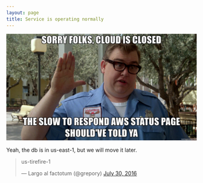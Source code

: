 ```yaml
---
layout: page
title: Service is operating normally
---
```


![It's probably fine...][cloud]

Yeah, the db is in us-east-1, but we will move it later.

<blockquote class="twitter-tweet" data-lang="en"><p lang="en" dir="ltr">us-tirefire-1</p>&mdash; Largo al factotum (@grepory) <a href="https://twitter.com/grepory/status/759204528382210049">July 30, 2016</a></blockquote>
<script async src="//platform.twitter.com/widgets.js" charset="utf-8"></script>

[cloud]: ./cloud.jpg
